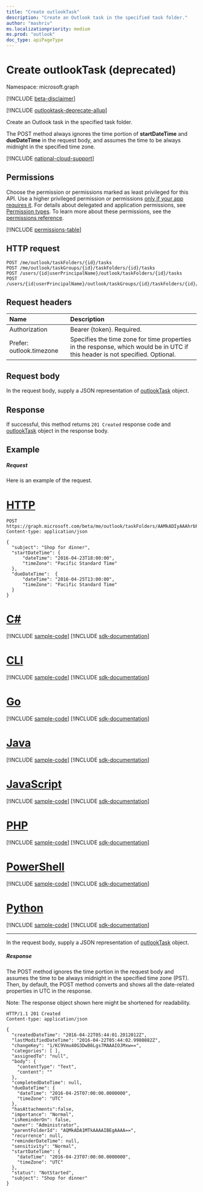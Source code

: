 ```yaml
---
title: "Create outlookTask"
description: "Create an Outlook task in the specified task folder."
author: "mashriv"
ms.localizationpriority: medium
ms.prod: "outlook"
doc_type: apiPageType
---
```


# Create outlookTask (deprecated)

Namespace: microsoft.graph

[!INCLUDE [beta-disclaimer](../../includes/beta-disclaimer.md)]

[!INCLUDE [outlooktask-deprecate-allup](../../includes/outlooktask-deprecate-allup.md)]


Create an Outlook task in the specified task folder.

The POST method always ignores the time portion of **startDateTime** and **dueDateTime** in the request body, and assumes the time 
to be always midnight in the specified time zone.

[!INCLUDE [national-cloud-support](../../includes/global-us.md)]

## Permissions
Choose the permission or permissions marked as least privileged for this API. Use a higher privileged permission or permissions [only if your app requires it](/graph/permissions-overview#best-practices-for-using-microsoft-graph-permissions). For details about delegated and application permissions, see [Permission types](/graph/permissions-overview#permission-types). To learn more about these permissions, see the [permissions reference](/graph/permissions-reference).

<!-- { "blockType": "permissions", "name": "outlooktaskfolder_post_tasks" } -->
[!INCLUDE [permissions-table](../includes/permissions/outlooktaskfolder-post-tasks-permissions.md)]

## HTTP request
<!-- { "blockType": "ignored" } -->
```http
POST /me/outlook/taskFolders/{id}/tasks
POST /me/outlook/taskGroups/{id}/taskFolders/{id}/tasks
POST /users/{id|userPrincipalName}/outlook/taskFolders/{id}/tasks
POST /users/{id|userPrincipalName}/outlook/taskGroups/{id}/taskFolders/{id}/tasks
```
## Request headers
| Name       | Description|
|:---------------|:----------|
| Authorization  | Bearer {token}. Required. |
| Prefer: outlook.timezone | Specifies the time zone for time properties in the response, which would be in UTC if this header is not specified. Optional.|

## Request body
In the request body, supply a JSON representation of [outlookTask](../resources/outlooktask.md) object.

## Response

If successful, this method returns `201 Created` response code and [outlookTask](../resources/outlooktask.md) object in the response body.

## Example
##### Request
Here is an example of the request.

# [HTTP](#tab/http)
<!-- {
  "blockType": "request",
  "name": "create_outlooktask_from_outlooktaskfolder",
  "sampleKeys": ["AAMkADIyAAAhrbPXAAA="]
}-->
```http
POST https://graph.microsoft.com/beta/me/outlook/taskFolders/AAMkADIyAAAhrbPXAAA=/tasks
Content-type: application/json

{
  "subject": "Shop for dinner",
  "startDateTime": {
      "dateTime": "2016-04-23T18:00:00",
      "timeZone": "Pacific Standard Time"
  },
  "dueDateTime":  {
      "dateTime": "2016-04-25T13:00:00",
      "timeZone": "Pacific Standard Time"
  }
}
```

# [C#](#tab/csharp)
[!INCLUDE [sample-code](../includes/snippets/csharp/create-outlooktask-from-outlooktaskfolder-csharp-snippets.md)]
[!INCLUDE [sdk-documentation](../includes/snippets/snippets-sdk-documentation-link.md)]

# [CLI](#tab/cli)
[!INCLUDE [sample-code](../includes/snippets/cli/create-outlooktask-from-outlooktaskfolder-cli-snippets.md)]
[!INCLUDE [sdk-documentation](../includes/snippets/snippets-sdk-documentation-link.md)]

# [Go](#tab/go)
[!INCLUDE [sample-code](../includes/snippets/go/create-outlooktask-from-outlooktaskfolder-go-snippets.md)]
[!INCLUDE [sdk-documentation](../includes/snippets/snippets-sdk-documentation-link.md)]

# [Java](#tab/java)
[!INCLUDE [sample-code](../includes/snippets/java/create-outlooktask-from-outlooktaskfolder-java-snippets.md)]
[!INCLUDE [sdk-documentation](../includes/snippets/snippets-sdk-documentation-link.md)]

# [JavaScript](#tab/javascript)
[!INCLUDE [sample-code](../includes/snippets/javascript/create-outlooktask-from-outlooktaskfolder-javascript-snippets.md)]
[!INCLUDE [sdk-documentation](../includes/snippets/snippets-sdk-documentation-link.md)]

# [PHP](#tab/php)
[!INCLUDE [sample-code](../includes/snippets/php/create-outlooktask-from-outlooktaskfolder-php-snippets.md)]
[!INCLUDE [sdk-documentation](../includes/snippets/snippets-sdk-documentation-link.md)]

# [PowerShell](#tab/powershell)
[!INCLUDE [sample-code](../includes/snippets/powershell/create-outlooktask-from-outlooktaskfolder-powershell-snippets.md)]
[!INCLUDE [sdk-documentation](../includes/snippets/snippets-sdk-documentation-link.md)]

# [Python](#tab/python)
[!INCLUDE [sample-code](../includes/snippets/python/create-outlooktask-from-outlooktaskfolder-python-snippets.md)]
[!INCLUDE [sdk-documentation](../includes/snippets/snippets-sdk-documentation-link.md)]

---

In the request body, supply a JSON representation of [outlookTask](../resources/outlooktask.md) object.
##### Response
The POST method ignores the time portion in the request body and assumes the time to be always midnight in the specified time zone (PST). 
Then, by default, the POST method converts and shows all the date-related properties in UTC in the response.

Note: The response object shown here might be shortened for readability.
<!-- {
  "blockType": "response",
  "truncated": true,
  "@odata.type": "microsoft.graph.outlookTask"
} -->
```http
HTTP/1.1 201 Created
Content-type: application/json

{
  "createdDateTime": "2016-04-22T05:44:01.2012012Z",
  "lastModifiedDateTime": "2016-04-22T05:44:02.9980882Z",
  "changeKey": "1/KC9Vmu40G3DwB6Lgs7MAAAIOJMxw==",
  "categories": [ ],
  "assignedTo": "null",
  "body": {
    "contentType": "Text",
    "content": ""
  },
  "completedDateTime": null,
  "dueDateTime": {
    "dateTime": "2016-04-25T07:00:00.0000000",
    "timeZone": "UTC"
  },
  "hasAttachments":false,
  "importance": "Normal",
  "isReminderOn": false,
  "owner": "Administrator",
  "parentFolderId": "AQMkADA1MTkAAAAIBEgAAAA==",
  "recurrence": null,
  "reminderDateTime": null,
  "sensitivity": "Normal",
  "startDateTime": {
    "dateTime": "2016-04-23T07:00:00.0000000",
    "timeZone": "UTC"
  },
  "status": "NotStarted",
  "subject": "Shop for dinner"
}
```

<!-- uuid: 8fcb5dbc-d5aa-4681-8e31-b001d5168d79
2015-10-25 14:57:30 UTC -->
<!--
{
  "type": "#page.annotation",
  "description": "Create outlookTask",
  "keywords": "",
  "section": "documentation",
  "tocPath": "",
  "suppressions": [
    "Error: microsoft.graph.microsoft.graph/me:
      /me/outlook/taskFolders/{var}/tasks
      Uri path requires navigating into unknown object hierarchy: missing property 'taskFolders' on 'outlookUser'. Possible issues:
  	 1) Doc bug where 'taskFolders' isn't defined on the resource.
  	 2) Doc bug where 'taskFolders' is an example key and should instead be replaced with a placeholder like {item-id} or declared in the sampleKeys annotation.
  	 3) Doc bug where 'outlookUser' is supposed to be an entity type, but is being treated as a complex because it (and its ancestors) are missing the keyProperty annotation."
  ]
}
-->



